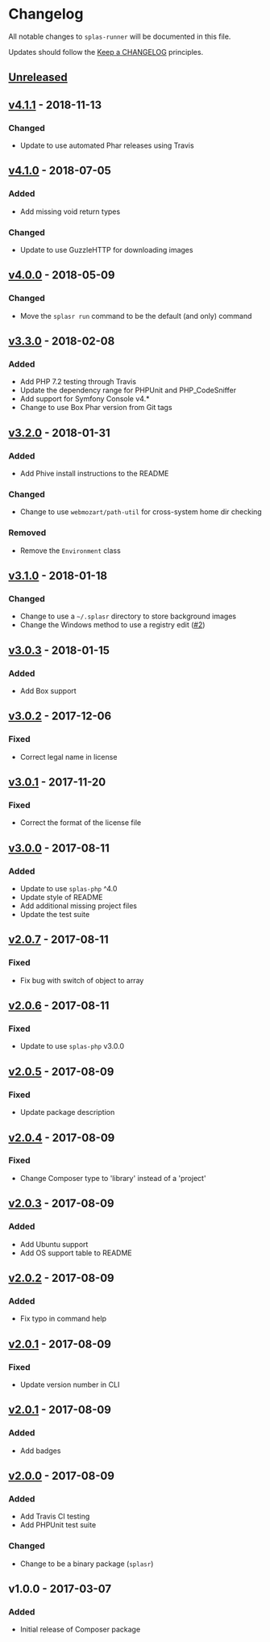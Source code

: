 # Changelog

All notable changes to `splas-runner` will be documented in this file.

Updates should follow the [Keep a CHANGELOG](https://keepachangelog.com) principles.

## [Unreleased]

## [v4.1.1] - 2018-11-13

### Changed
- Update to use automated Phar releases using Travis

## [v4.1.0] - 2018-07-05

### Added
- Add missing void return types

### Changed
- Update to use GuzzleHTTP for downloading images

## [v4.0.0] - 2018-05-09

### Changed
- Move the `splasr run` command to be the default (and only) command

## [v3.3.0] - 2018-02-08

### Added
- Add PHP 7.2 testing through Travis
- Update the dependency range for PHPUnit and PHP_CodeSniffer
- Add support for Symfony Console v4.*
- Change to use Box Phar version from Git tags

## [v3.2.0] - 2018-01-31

### Added
- Add Phive install instructions to the README

### Changed
- Change to use `webmozart/path-util` for cross-system home dir checking

### Removed
- Remove the `Environment` class

## [v3.1.0] - 2018-01-18

### Changed
- Change to use a `~/.splasr` directory to store background images
- Change the Windows method to use a registry edit ([#2](https://github.com/pxgamer/splas-runner/issues/2))

## [v3.0.3] - 2018-01-15

### Added
- Add Box support

## [v3.0.2] - 2017-12-06

### Fixed
- Correct legal name in license

## [v3.0.1] - 2017-11-20

### Fixed
- Correct the format of the license file

## [v3.0.0] - 2017-08-11

### Added
- Update to use `splas-php` ^4.0
- Update style of README
- Add additional missing project files
- Update the test suite

## [v2.0.7] - 2017-08-11

### Fixed
- Fix bug with switch of object to array

## [v2.0.6] - 2017-08-11

### Fixed
- Update to use `splas-php` v3.0.0

## [v2.0.5] - 2017-08-09

### Fixed
- Update package description

## [v2.0.4] - 2017-08-09

### Fixed
- Change Composer type to 'library' instead of a 'project'

## [v2.0.3] - 2017-08-09

### Added
- Add Ubuntu support
- Add OS support table to README

## [v2.0.2] - 2017-08-09

### Added
- Fix typo in command help

## [v2.0.1] - 2017-08-09

### Fixed
- Update version number in CLI

## [v2.0.1] - 2017-08-09

### Added
- Add badges

## [v2.0.0] - 2017-08-09

### Added
- Add Travis CI testing
- Add PHPUnit test suite

### Changed
- Change to be a binary package (`splasr`)

## v1.0.0 - 2017-03-07

### Added
- Initial release of Composer package

[Unreleased]: https://github.com/pxgamer/splas-runner/compare/master...develop
[v4.1.1]: https://github.com/pxgamer/splas-runner/compare/v4.1.0...v4.1.1
[v4.1.0]: https://github.com/pxgamer/splas-runner/compare/v4.0.0...v4.1.0
[v4.0.0]: https://github.com/pxgamer/splas-runner/compare/v3.3.0...v4.0.0
[v3.3.0]: https://github.com/pxgamer/splas-runner/compare/v3.2.0...v3.3.0
[v3.2.0]: https://github.com/pxgamer/splas-runner/compare/v3.1.0...v3.2.0
[v3.1.0]: https://github.com/pxgamer/splas-runner/compare/v3.0.3...v3.1.0
[v3.0.3]: https://github.com/pxgamer/splas-runner/compare/v3.0.2...v3.0.3
[v3.0.2]: https://github.com/pxgamer/splas-runner/compare/v3.0.1...v3.0.2
[v3.0.1]: https://github.com/pxgamer/splas-runner/compare/v3.0.0...v3.0.1
[v3.0.0]: https://github.com/pxgamer/splas-runner/compare/v2.0.7...v3.0.0
[v2.0.7]: https://github.com/pxgamer/splas-runner/compare/v2.0.6...v2.0.7
[v2.0.6]: https://github.com/pxgamer/splas-runner/compare/v2.0.5...v2.0.6
[v2.0.5]: https://github.com/pxgamer/splas-runner/compare/v2.0.4...v2.0.5
[v2.0.4]: https://github.com/pxgamer/splas-runner/compare/v2.0.3...v2.0.4
[v2.0.3]: https://github.com/pxgamer/splas-runner/compare/v2.0.2...v2.0.3
[v2.0.2]: https://github.com/pxgamer/splas-runner/compare/v2.0.1...v2.0.2
[v2.0.1]: https://github.com/pxgamer/splas-runner/compare/v2.0.0...v2.0.1
[v2.0.0]: https://github.com/pxgamer/splas-runner/compare/v1.0.0...v2.0.0

